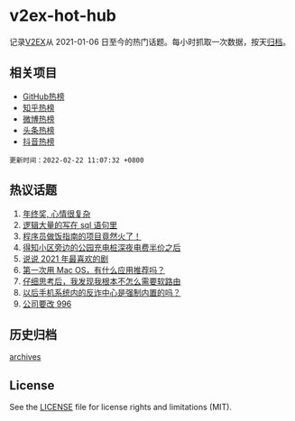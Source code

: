 # v2ex-hot-hub

 记录[V2EX](https://www.v2ex.com/)从 2021-01-06 日至今的热门话题。每小时抓取一次数据，按天[归档](archives)。
 
 ## 相关项目

- [GitHub热榜](https://github.com/lonnyzhang423/github-hot-hub)
- [知乎热榜](https://github.com/lonnyzhang423/zhihu-hot-hub)
- [微博热榜](https://github.com/lonnyzhang423/weibo-hot-hub)
- [头条热榜](https://github.com/lonnyzhang423/toutiao-hot-hub)
- [抖音热榜](https://github.com/lonnyzhang423/douyin-hot-hub)


 `更新时间：2022-02-22 11:07:32 +0800`

## 热议话题

1. [年终奖, 心情很复杂](https://www.v2ex.com/t/835402)
1. [逻辑大量的写在 sql 语句里](https://www.v2ex.com/t/835439)
1. [程序员做饭指南的项目竟然火了！](https://www.v2ex.com/t/835363)
1. [得知小区旁边的公园充电桩深夜电费半价之后](https://www.v2ex.com/t/835413)
1. [说说 2021 年最喜欢的剧](https://www.v2ex.com/t/835348)
1. [第一次用 Mac OS，有什么应用推荐吗？](https://www.v2ex.com/t/835362)
1. [仔细思考后，我发现我根本不怎么需要软路由](https://www.v2ex.com/t/835403)
1. [以后手机系统内的反诈中心是强制内置的吗？](https://www.v2ex.com/t/835486)
1. [公司要改 996](https://www.v2ex.com/t/835444)

## 历史归档

[archives](archives)

## License

See the [LICENSE](LICENSE) file for license rights and limitations (MIT).
